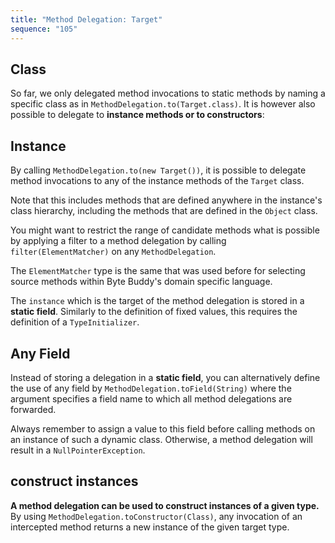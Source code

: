 ```yaml
---
title: "Method Delegation: Target"
sequence: "105"
---
```


## Class

So far, we only delegated method invocations to static methods
by naming a specific class as in `MethodDelegation.to(Target.class)`.
It is however also possible to delegate to **instance methods or to constructors**:

## Instance

By calling `MethodDelegation.to(new Target())`,
it is possible to delegate method invocations to any of the instance methods of the `Target` class.

Note that this includes methods that are defined anywhere in the instance's class hierarchy,
including the methods that are defined in the `Object` class.

You might want to restrict the range of candidate methods
what is possible by applying a filter to a method delegation
by calling `filter(ElementMatcher)` on any `MethodDelegation`.

The `ElementMatcher` type is the same that was used before
for selecting source methods within Byte Buddy's domain specific language.

The `instance` which is the target of the method delegation is stored in a **static field**.
Similarly to the definition of fixed values, this requires the definition of a `TypeInitializer`.

## Any Field

Instead of storing a delegation in a **static field**,
you can alternatively define the use of any field by `MethodDelegation.toField(String)`
where the argument specifies a field name to which all method delegations are forwarded.

Always remember to assign a value to this field before calling methods on an instance of such a dynamic class.
Otherwise, a method delegation will result in a `NullPointerException`.

## construct instances

**A method delegation can be used to construct instances of a given type.**
By using `MethodDelegation.toConstructor(Class)`,
any invocation of an intercepted method returns a new instance of the given target type.

